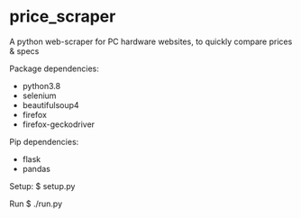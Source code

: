 # price_scraper
A python web-scraper for PC hardware websites, to quickly compare prices &amp; specs

Package dependencies:
- python3.8
- selenium
- beautifulsoup4
- firefox
- firefox-geckodriver

Pip dependencies:
- flask
- pandas

Setup:
    $ setup.py

Run
    $ ./run.py


